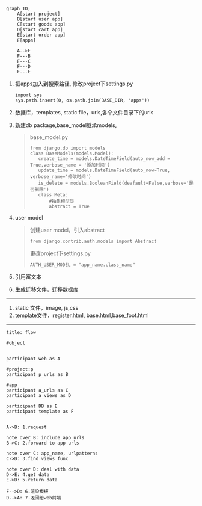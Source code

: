 ```mermaid
graph TD;
	A[start project]
	B[start user app]
	C[start goods app]
	D[start cart app]
	E[start order app]
	F[apps]
	
	A-->F
	F---B
	F---C
	F---D
	F---E
```

1. 把apps加入到搜索路径, 修改project下settings.py

   ```
   import sys
   sys.path.insert(0, os.path.join(BASE_DIR, 'apps'))
   ```

2. 数据库，templates, static file，urls,各个文件目录下的urls

3. 新建db package,base_model继承models,

   >base_model.py
   >
   >```
   >from django.db import models
   >class BaseModels(models.Model):
   >	create_time = models.DateTimeField(auto_now_add = True,verbose_name = '添加时间')
   >	update_time = models.DateTimeField(auto_now=True, verbose_name='修改时间')
   >	is_delete = models.BooleanField(deafault=False,verbose='是否删除')
   >	class Meta:
   >		#抽象模型类
   >		abstract = True
   >```

4. user model

   >创建user model，引入abstract
   >
   >```
   >from django.contrib.auth.models import Abstract
   >```
   >
   >更改project下settings.py
   >
   >```
   >AUTH_USER_MODEL = "app_name.class_name"
   >```

5. 引用富文本

6. 生成迁移文件，迁移数据库



<hr>

1. static 文件，image, js,css
2. template文件，register.html, base.html,base_foot.html

<hr>

```sequence
title: flow

#object


participant web as A

#project:p
participant p_urls as B

#app
participant a_urls as C
participant a_views as D

participant DB as E
participant template as F


A->B: 1.request

note over B: include app urls
B->C: 2.forward to app urls

note over C: app_name, urlpatterns
C->D: 3.find views func

note over D: deal with data
D->E: 4.get data
E->D: 5.return data

F-->D: 6.渲染模板
D-->A: 7.返回给web前端



```

